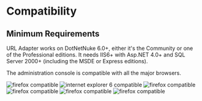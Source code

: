 # Compatibility

## Minimum Requirements

URL Adapter works on DotNetNuke 6.0+, either it's the Community or one of the Professional editions. It needs IIS6+ with Asp.NET 4.0+ and SQL Server 2000+ (including the MSDE or Express editions).

The administration console is compatible with all the major browsers.

![firefox compatible](http://www.dnnsharp.com/Portals/0/img/icon_firefox24.png)
![internet explorer 6 compatible](http://www.dnnsharp.com/Portals/0/img/icon_ie624.png)
![firefox compatible](http://www.dnnsharp.com/Portals/0/img/icon_firefox24.png)
![firefox compatible](http://www.dnnsharp.com/Portals/0/img/icon_firefox24.png)
![firefox compatible](http://www.dnnsharp.com/Portals/0/img/icon_firefox24.png)
![firefox compatible](http://www.dnnsharp.com/Portals/0/img/icon_firefox24.png)